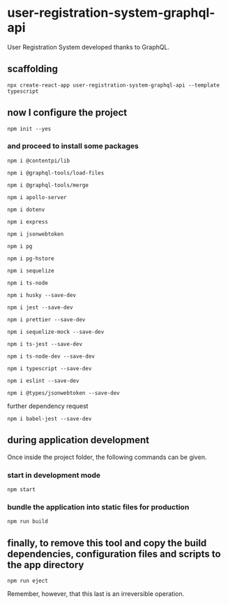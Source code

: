 # user-registration-system-graphql-api

User Registration System developed thanks to GraphQL.

## scaffolding

```shell
npx create-react-app user-registration-system-graphql-api --template typescript
```

## now I configure the project

```shell
npm init --yes
```

### and proceed to install some packages

```shell
npm i @contentpi/lib
```

```shell
npm i @graphql-tools/load-files
```

```shell
npm i @graphql-tools/merge
```

```shell
npm i apollo-server
```

```shell
npm i dotenv
```

```shell
npm i express
```

```shell
npm i jsonwebtoken
```

```shell
npm i pg
```

```shell
npm i pg-hstore
```

```shell
npm i sequelize
```

```shell
npm i ts-node
```

```shell
npm i husky --save-dev
```

```shell
npm i jest --save-dev
```

```shell
npm i prettier --save-dev
```

```shell
npm i sequelize-mock --save-dev
```

```shell
npm i ts-jest --save-dev
```

```shell
npm i ts-node-dev --save-dev
```

```shell
npm i typescript --save-dev
```

```shell
npm i eslint --save-dev
```

```shell
npm i @types/jsonwebtoken --save-dev
```

further dependency request

```shell
npm i babel-jest --save-dev
```

## during application development

Once inside the project folder, the following commands can be given.

### start in development mode

```shell
npm start
```

### bundle the application into static files for production

```shell
npm run build
```

## finally, to remove this tool and copy the build dependencies, configuration files and scripts to the app directory

```shell
npm run eject
```

Remember, however, that this last is an irreversible operation.